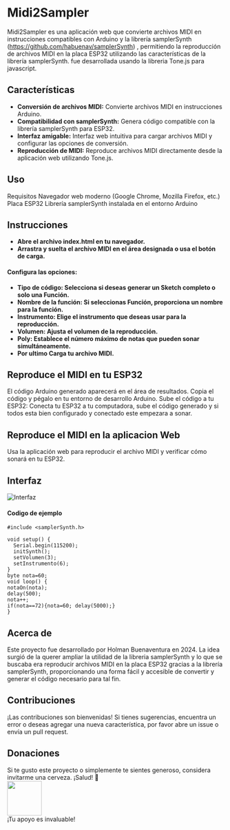 # Midi2Sampler
Midi2Sampler es una aplicación web que convierte archivos MIDI en instrucciones compatibles con Arduino y la librería samplerSynth (https://github.com/habuenav/samplerSynth) , permitiendo la reproducción de archivos MIDI en la placa ESP32 utilizando las características de la librería samplerSynth.
fue desarrollada usando la libreria Tone.js para javascript.

## Características
* <b>Conversión de archivos MIDI:</b> Convierte archivos MIDI en instrucciones Arduino.
* <b>Compatibilidad con samplerSynth:</b> Genera código compatible con la librería samplerSynth para ESP32.
* <b>Interfaz amigable:</b> Interfaz web intuitiva para cargar archivos MIDI y configurar las opciones de conversión.
* <b> Reproducción de MIDI:</b> Reproduce archivos MIDI directamente desde la aplicación web utilizando Tone.js.
  
## Uso
Requisitos
Navegador web moderno (Google Chrome, Mozilla Firefox, etc.)
Placa ESP32
Librería samplerSynth instalada en el entorno Arduino

## Instrucciones
* <b>Abre el archivo index.html en tu navegador.</b>
* <b>Arrastra y suelta el archivo MIDI en el área designada o usa el botón de carga.</b>
#### Configura las opciones:
* <b>Tipo de código: Selecciona si deseas generar un Sketch completo o solo una Función.</b>
* <b>Nombre de la función: Si seleccionas Función, proporciona un nombre para la función.</b>
* <b>Instrumento: Elige el instrumento que deseas usar para la reproducción.</b>
* <b>Volumen: Ajusta el volumen de la reproducción.</b>
* <b>Poly: Establece el número máximo de notas que pueden sonar simultáneamente.</b>
* <b>Por ultimo Carga tu archivo MIDI.</b>

## Reproduce el MIDI en tu ESP32
El código Arduino generado aparecerá en el área de resultados.
Copia el código y pégalo en tu entorno de desarrollo Arduino.
Sube el código a tu ESP32:
Conecta tu ESP32 a tu computadora, sube el código generado y si todos esta bien configurado y conectado este empezara a sonar.

## Reproduce el MIDI en la aplicacion Web
Usa la aplicación web para reproducir el archivo MIDI y verificar cómo sonará en tu ESP32.

## Interfaz 
<img src='https://postimg.cc/qt4FkL5S' title='Interfaz' />

#### Codigo de ejemplo
```
#include <samplerSynth.h>

void setup() {
  Serial.begin(115200);
  initSynth();
  setVolumen(3);
  setInstrumento(6);
}
byte nota=60;
void loop() {
notaOn(nota);
delay(500);
nota++;
if(nota==72){nota=60; delay(5000);}   
}
```

## Acerca de
Este proyecto fue desarrollado por Holman Buenaventura en 2024. La idea surgió de la querer ampliar la utilidad de la libreria samplerSynth y lo que se buscaba era reproducir archivos MIDI en la placa ESP32
gracias a la librería samplerSynth, proporcionando una forma fácil y accesible de convertir y generar el código necesario para tal fin.

## Contribuciones
¡Las contribuciones son bienvenidas! Si tienes sugerencias, encuentra un error o deseas agregar una nueva característica, por favor abre un issue o envía un pull request.

## Donaciones
Si te gusto este proyecto o simplemente te sientes generoso, considera invitarme una cerveza. ¡Salud! :beers:<br/>
<a href="https://www.paypal.com/donate/?business=T8UBSMVJ2QT9Y&no_recurring=0&item_name=%C2%A1Gracias+por+tu+apoyo%21%0ATu+donaci%C3%B3n+es+de+gran+ayuda+y+es+un+incentivo+para+seguir+mejorando.&currency_code=USD"><img src="https://www.paypalobjects.com/digitalassets/c/website/marketing/latam/mx/accept-payments-online/icons/img_btn-donate2x.png" height="80"></a><br/>
¡Tu apoyo es invaluable!

